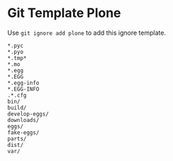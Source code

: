 Git Template Plone
===

Use `git ignore add plone` to add this ignore template.

```
*.pyc
*.pyo
*.tmp*
*.mo
*.egg
*.EGG
*.egg-info
*.EGG-INFO
.*.cfg
bin/
build/
develop-eggs/
downloads/
eggs/
fake-eggs/
parts/
dist/
var/
```
